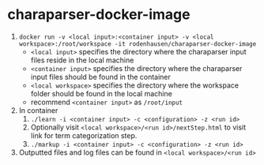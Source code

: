 # charaparser-docker-image

1. `docker run -v <local input>:<container input> -v <local workspace>:/root/workspace -it rodenhausen/charaparser-docker-image`
   * `<local input>` specifies the directory where the charaparser input files reside in the local machine
   * `<container input>` specifies the directory where the charaparser input files should be found in the container
   * `<local workspace>` specifies the directory where the workspace folder should be found in the local machine
   * recommend `<container input>` as `/root/input`
2. In container
   1. `./learn -i <container input> -c <configuration> -z <run id>`
   2. Optionally visit `<local workspace>/<run id>/nextStep.html` to visit link for term categorization step.
   3. `./markup -i <container input> -c <configuration> -z <run id>`
3. Outputted files and log files can be found in `<local workspace>/<run id>`

